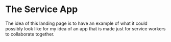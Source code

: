 # The Service App

The idea of this landing page is to have an example of what it could possibly look like for my idea of an app that is made just for service workers to collaborate together. 
